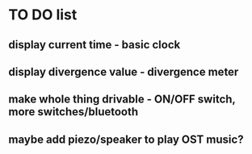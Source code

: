 # TO DO list

## display current time - basic clock

## display divergence value - divergence meter

## make whole thing drivable - ON/OFF switch, more switches/bluetooth

## maybe add piezo/speaker to play OST music?
